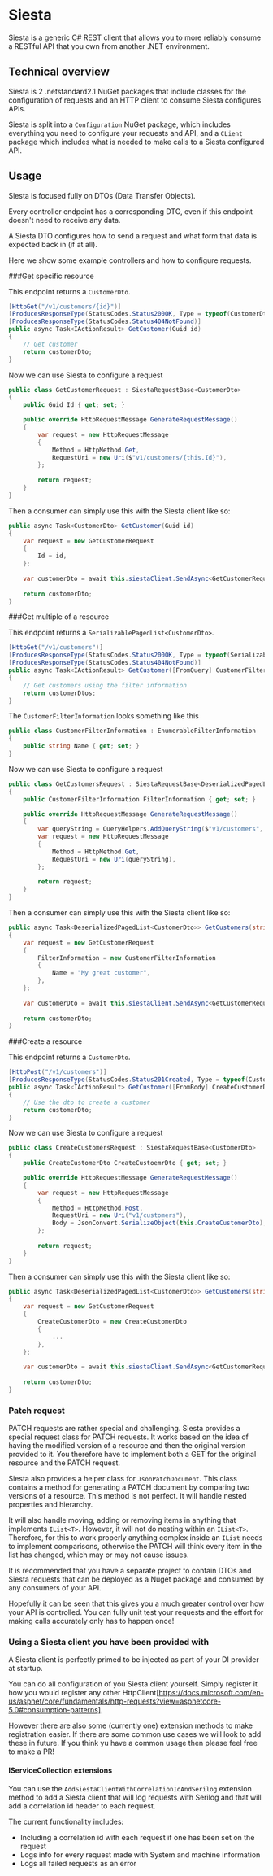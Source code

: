 # Siesta

Siesta is a generic C# REST client that allows you to more reliably consume a RESTful API that you own from another .NET environment.

## Technical overview

Siesta is 2 .netstandard2.1 NuGet packages that include classes for the configuration of requests and an HTTP client to consume Siesta configures APIs.

Siesta is split into a `Configuration` NuGet package, which includes everything you need to configure your requests and API, and a `CLient` package which includes what is needed to make calls to a Siesta configured API.

## Usage

Siesta is focused fully on DTOs (Data Transfer Objects).

Every controller endpoint has a corresponding DTO, even if this endpoint doesn't need to receive any data.

A Siesta DTO configures how to send a request and what form that data is expected back in (if at all).

Here we show some example controllers and how to configure requests.

###Get specific resource

This endpoint returns a `CustomerDto`.

```c#
[HttpGet("/v1/customers/{id}")]
[ProducesResponseType(StatusCodes.Status200OK, Type = typeof(CustomerDto))]
[ProducesResponseType(StatusCodes.Status404NotFound)]
public async Task<IActionResult> GetCustomer(Guid id)
{
    // Get customer
    return customerDto;
}
```

Now we can use Siesta to configure a request

```c#
public class GetCustomerRequest : SiestaRequestBase<CustomerDto>
{
    public Guid Id { get; set; }

    public override HttpRequestMessage GenerateRequestMessage()
    {
        var request = new HttpRequestMessage
        {
            Method = HttpMethod.Get,
            RequestUri = new Uri($"v1/customers/{this.Id}"),
        };
        
        return request;
    }
}
```

Then a consumer can simply use this with the Siesta client like so:

```c#
public async Task<CustomerDto> GetCustomer(Guid id)
{
    var request = new GetCustomerRequest
    {
        Id = id,
    };
    
    var customerDto = await this.siestaClient.SendAsync<GetCustomerRequest>(request);
    
    return customerDto;
}
```

###Get multiple of a resource

This endpoint returns a `SerializablePagedList<CustomerDto>`.

```c#
[HttpGet("/v1/customers")]
[ProducesResponseType(StatusCodes.Status200OK, Type = typeof(SerializablePagedList<CustomerDto>))]
[ProducesResponseType(StatusCodes.Status404NotFound)]
public async Task<IActionResult> GetCustomer([FromQuery] CustomerFilterInformation filterInformation)
{
    // Get customers using the filter information
    return customerDtos;
}
```

The `CustomerFilterInformation` looks something like this

```c#
public class CustomerFilterInformation : EnumerableFilterInformation
{
    public string Name { get; set; }
}
```

Now we can use Siesta to configure a request

```c#
public class GetCustomersRequest : SiestaRequestBase<DeserializedPagedList<CustomerDto>>
{
    public CustomerFilterInformation FilterInformation { get; set; }

    public override HttpRequestMessage GenerateRequestMessage()
    {
        var queryString = QueryHelpers.AddQueryString($"v1/customers", this.FilterInformation.AsQueryDictionary())
        var request = new HttpRequestMessage
        {
            Method = HttpMethod.Get,
            RequestUri = new Uri(queryString),
        };
        
        return request;
    }
}
```

Then a consumer can simply use this with the Siesta client like so:

```c#
public async Task<DeserializedPagedList<CustomerDto>> GetCustomers(string name)
{
    var request = new GetCustomerRequest
    {
        FilterInformation = new CustomerFilterInformation
        {
            Name = "My great customer",
        },
    };
    
    var customerDto = await this.siestaClient.SendAsync<GetCustomerRequest>(request);
    
    return customerDto;
}
```

###Create a resource

This endpoint returns a `CustomerDto`.

```c#
[HttpPost("/v1/customers")]
[ProducesResponseType(StatusCodes.Status201Created, Type = typeof(CustomerDto))]
public async Task<IActionResult> GetCustomer([FromBody] CreateCustomerDto createCustomerDto)
{
    // Use the dto to create a customer
    return customerDto;
}
```

Now we can use Siesta to configure a request

```c#
public class CreateCustomersRequest : SiestaRequestBase<CustomerDto>
{
    public CreateCustomerDto CreateCustoemrDto { get; set; }

    public override HttpRequestMessage GenerateRequestMessage()
    {
        var request = new HttpRequestMessage
        {
            Method = HttpMethod.Post,
            RequestUri = new Uri("v1/customers"),
            Body = JsonConvert.SerializeObject(this.CreateCustomerDto),
        };
        
        return request;
    }
}
```

Then a consumer can simply use this with the Siesta client like so:

```c#
public async Task<DeserializedPagedList<CustomerDto>> GetCustomers(string name)
{
    var request = new GetCustomerRequest
    {
        CreateCustomerDto = new CreateCustomerDto
        {
            ...
        },
    };
    
    var customerDto = await this.siestaClient.SendAsync<GetCustomerRequest>(request);
    
    return customerDto;
}
```

### Patch request

PATCH requests are rather special and challenging. Siesta provides a special request class for PATCH requests. It works based on the idea of having the modified version of a resource and then the original version provided to it. You therefore have to implement both a GET for the original resource and the PATCH request.

Siesta also provides a helper class for `JsonPatchDocument`. This class contains a method for generating a PATCH document by comparing two versions of a resource. This method is not perfect. It will handle nested properties and hierarchy.

It will also handle moving, adding or removing items in anything that implements `IList<T>`. However, it will not do nesting within an `IList<T>`. Therefore, for this to work properly anything complex inside an `IList` needs to implement comparisons, otherwise the PATCH will think every item in the list has changed, which may or may not cause issues.

It is recommended that you have a separate project to contain DTOs and Siesta requests that can be deployed as a Nuget package and consumed by any consumers of your API.

Hopefully it can be seen that this gives you a much greater control over how your API is controlled. You can fully unit test your requests and the effort for making calls accurately only has to happen once!

### Using a Siesta client you have been provided with

A Siesta client is perfectly primed to be injected as part of your DI provider at startup.

You can do all configuration of you Siesta client yourself. Simply register it how you would register any other HttpClient[https://docs.microsoft.com/en-us/aspnet/core/fundamentals/http-requests?view=aspnetcore-5.0#consumption-patterns].

However there are also some (currently one) extension methods to make registration easier. If there are some common use cases we will look to add these in future. If you think yu have a common usage then please feel free to make a PR!

#### IServiceCollection extensions

You can use the `AddSiestaClientWithCorrelationIdAndSerilog` extension method to add a Siesta client that will log requests with Serilog and that will add a correlation id header to each request.

The current functionality includes:
- Including a correlation id with each request if one has been set on the request
- Logs info for every request made with System and machine information
- Logs all failed requests as an error


